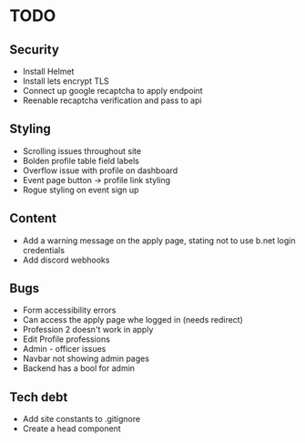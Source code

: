 # TODO

## Security

* Install Helmet
* Install lets encrypt TLS
* Connect up google recaptcha to apply endpoint
* Reenable recaptcha verification and pass to api

## Styling

* Scrolling issues throughout site
* Bolden profile table field labels
* Overflow issue with profile on dashboard
* Event page button -> profile link styling
* Rogue styling on event sign up

## Content

* Add a warning message on the apply page, stating not to use b.net login credentials
* Add discord webhooks

## Bugs

* Form accessibility errors
* Can access the apply page whe logged in (needs redirect)
* Profession 2 doesn't work in apply
* Edit Profile professions
* Admin - officer issues
* Navbar not showing admin pages
* Backend has a bool for admin

## Tech debt

* Add site constants to .gitignore
* Create a head component
